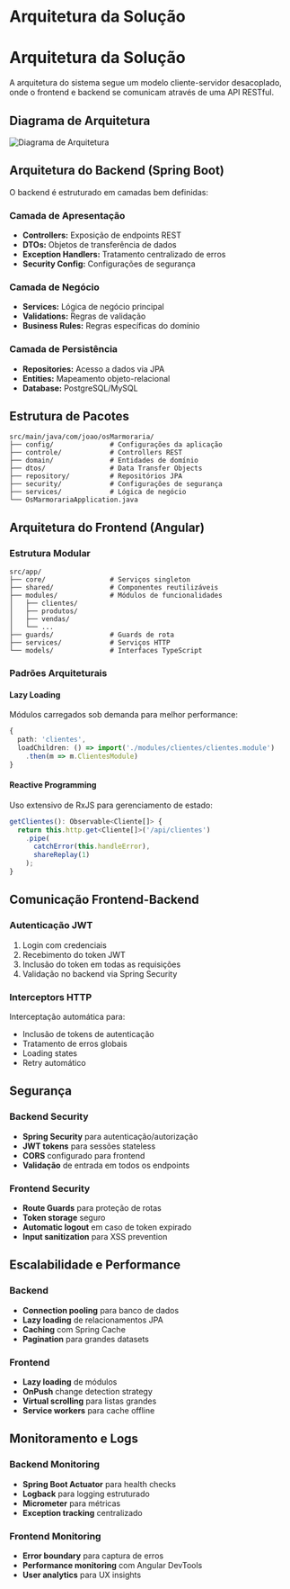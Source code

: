 # Arquitetura da Solução


# Arquitetura da Solução

A arquitetura do sistema segue um modelo cliente-servidor desacoplado, onde o frontend e backend se comunicam através de uma API RESTful.

## Diagrama de Arquitetura

![Diagrama de Arquitetura](../diagrama_arquitetura.png)

## Arquitetura do Backend (Spring Boot)

O backend é estruturado em camadas bem definidas:

### Camada de Apresentação
- **Controllers:** Exposição de endpoints REST
- **DTOs:** Objetos de transferência de dados
- **Exception Handlers:** Tratamento centralizado de erros
- **Security Config:** Configurações de segurança

### Camada de Negócio
- **Services:** Lógica de negócio principal
- **Validations:** Regras de validação
- **Business Rules:** Regras específicas do domínio

### Camada de Persistência
- **Repositories:** Acesso a dados via JPA
- **Entities:** Mapeamento objeto-relacional
- **Database:** PostgreSQL/MySQL

## Estrutura de Pacotes

```
src/main/java/com/joao/osMarmoraria/
├── config/              # Configurações da aplicação
├── controle/            # Controllers REST
├── domain/              # Entidades de domínio
├── dtos/                # Data Transfer Objects
├── repository/          # Repositórios JPA
├── security/            # Configurações de segurança
├── services/            # Lógica de negócio
└── OsMarmorariaApplication.java
```

## Arquitetura do Frontend (Angular)

### Estrutura Modular

```
src/app/
├── core/                # Serviços singleton
├── shared/              # Componentes reutilizáveis
├── modules/             # Módulos de funcionalidades
│   ├── clientes/
│   ├── produtos/
│   ├── vendas/
│   └── ...
├── guards/              # Guards de rota
├── services/            # Serviços HTTP
└── models/              # Interfaces TypeScript
```

### Padrões Arquiteturais

#### Lazy Loading
Módulos carregados sob demanda para melhor performance:

```typescript
{
  path: 'clientes',
  loadChildren: () => import('./modules/clientes/clientes.module')
    .then(m => m.ClientesModule)
}
```

#### Reactive Programming
Uso extensivo de RxJS para gerenciamento de estado:

```typescript
getClientes(): Observable<Cliente[]> {
  return this.http.get<Cliente[]>('/api/clientes')
    .pipe(
      catchError(this.handleError),
      shareReplay(1)
    );
}
```

## Comunicação Frontend-Backend

### Autenticação JWT
1. Login com credenciais
2. Recebimento do token JWT
3. Inclusão do token em todas as requisições
4. Validação no backend via Spring Security

### Interceptors HTTP
Interceptação automática para:
- Inclusão de tokens de autenticação
- Tratamento de erros globais
- Loading states
- Retry automático

## Segurança

### Backend Security
- **Spring Security** para autenticação/autorização
- **JWT tokens** para sessões stateless
- **CORS** configurado para frontend
- **Validação** de entrada em todos os endpoints

### Frontend Security
- **Route Guards** para proteção de rotas
- **Token storage** seguro
- **Automatic logout** em caso de token expirado
- **Input sanitization** para XSS prevention

## Escalabilidade e Performance

### Backend
- **Connection pooling** para banco de dados
- **Lazy loading** de relacionamentos JPA
- **Caching** com Spring Cache
- **Pagination** para grandes datasets

### Frontend
- **Lazy loading** de módulos
- **OnPush** change detection strategy
- **Virtual scrolling** para listas grandes
- **Service workers** para cache offline

## Monitoramento e Logs

### Backend Monitoring
- **Spring Boot Actuator** para health checks
- **Logback** para logging estruturado
- **Micrometer** para métricas
- **Exception tracking** centralizado

### Frontend Monitoring
- **Error boundary** para captura de erros
- **Performance monitoring** com Angular DevTools
- **User analytics** para UX insights
                